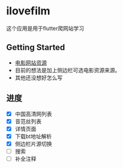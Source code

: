 # ilovefilm

这个应用是用于flutter爬网站学习

## Getting Started
- [电影网站资源](https://www.jianshu.com/p/5dc63d68bc93)
- 目前的想法是加上侧边栏可选电影资源来源。
- 其他还没想好怎么写

## 进度
- [x] 中国高清网列表
- [x] 音范丝列表
- [x] 详情页面
- [x] 下载bt地址解析
- [x] 侧边栏片源切换
- [ ] 搜索
- [ ] 补全注释
